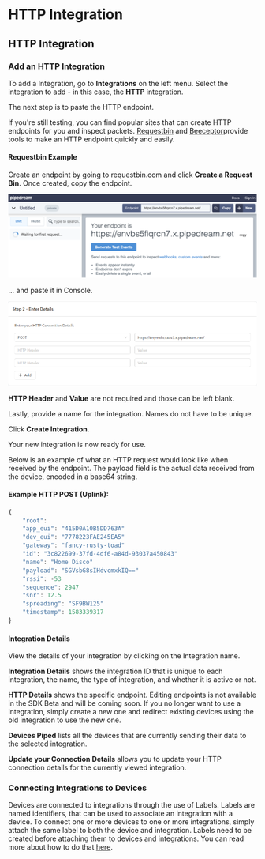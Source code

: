 # HTTP Integration

## HTTP Integration

### Add an HTTP Integration

To add a Integration, go to **Integrations** on the left menu. Select the integration to add - in this case, the **HTTP** integration. 

The next step is to paste the HTTP endpoint.

If you're still testing, you can find popular sites that can create HTTP endpoints for you and inspect packets. [Requestbin](https://www.requestbin.com) and [Beeceptor](https://www.beeceptor.com)provide tools to make an HTTP endpoint quickly and easily.

#### Requestbin Example

Create an endpoint by going to requestbin.com and click **Create a Request Bin**. Once created, copy the endpoint.

![](../../.gitbook/assets/request_bin.png)

... and paste it in Console.

![](../../.gitbook/assets/console_create_http.png)

**HTTP Header** and **Value** are not required and those can be left blank.

Lastly, provide a name for the integration. Names do not have to be unique.

Click **Create Integration**.

Your new integration is now ready for use.

Below is an example of what an HTTP request would look like when received by the endpoint. The payload field is the actual data received from the device, encoded in a base64 string.

#### Example HTTP POST \(Uplink\):

```javascript
{
    "root":
    "app_eui": "415D0A10B5DD763A"
    "dev_eui": "7778223FAE245EA5"
    "gateway": "fancy-rusty-toad"
    "id": "3c822699-37fd-4df6-a84d-93037a450843"
    "name": "Home Disco"
    "payload": "SGVsbG8sIHdvcmxkIQ=="
    "rssi": -53
    "sequence": 2947
    "snr": 12.5
    "spreading": "SF9BW125"
    "timestamp": 1583339317
}
```

#### Integration Details

View the details of your integration by clicking on the Integration name.

**Integration Details** shows the integration ID that is unique to each integration, the name, the type of integration, and whether it is active or not.

**HTTP Details** shows the specific endpoint. Editing endpoints is not available in the SDK Beta and will be coming soon. If you no longer want to use a integration, simply create a new one and redirect existing devices using the old integration to use the new one.

**Devices Piped** lists all the devices that are currently sending their data to the selected integration.

**Update your Connection Details** allows you to update your HTTP connection details for the currently viewed integration.

### Connecting Integrations to Devices

Devices are connected to integrations through the use of Labels. Labels are named identifiers, that can be used to associate an integration with a device. To connect one or more devices to one or more integrations, simply attach the same label to both the device and integration. Labels need to be created before attaching them to devices and integrations. You can read more about how to do that [here](https://github.com/helium/devdocs/tree/67b988ec351854ec4b7608e12b5b8f47f2456abf/console/labels/README.md).

